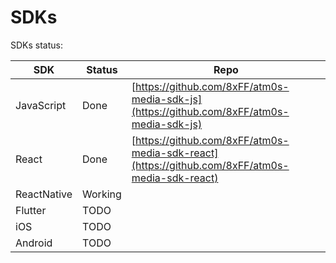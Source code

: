 # SDKs

SDKs status:

| SDK           | Status  |         Repo                |
| ------------- | ------- |-|
| JavaScript    | Done    |  [https://github.com/8xFF/atm0s-media-sdk-js](https://github.com/8xFF/atm0s-media-sdk-js) |
| React         | Done    |  [https://github.com/8xFF/atm0s-media-sdk-react](https://github.com/8xFF/atm0s-media-sdk-react) |
| ReactNative   | Working ||
| Flutter       | TODO    ||
| iOS           | TODO    ||
| Android       | TODO    ||
